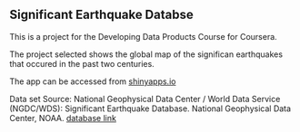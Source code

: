 ## Significant Earthquake Databse

This is a project for the Developing Data Products Course for Coursera.

The project selected shows the global map of the significan earthquakes that occured in the past two centuries.

The app can be accessed from [shinyapps.io](https://acabaya.shinyapps.io/earthquake/)



Data set Source: National Geophysical Data Center / World Data Service (NGDC/WDS): Significant Earthquake Database. National Geophysical Data Center, NOAA. 
[database link](https://www.ngdc.noaa.gov/nndc/struts/form?t=101650&s=1&d=1)

